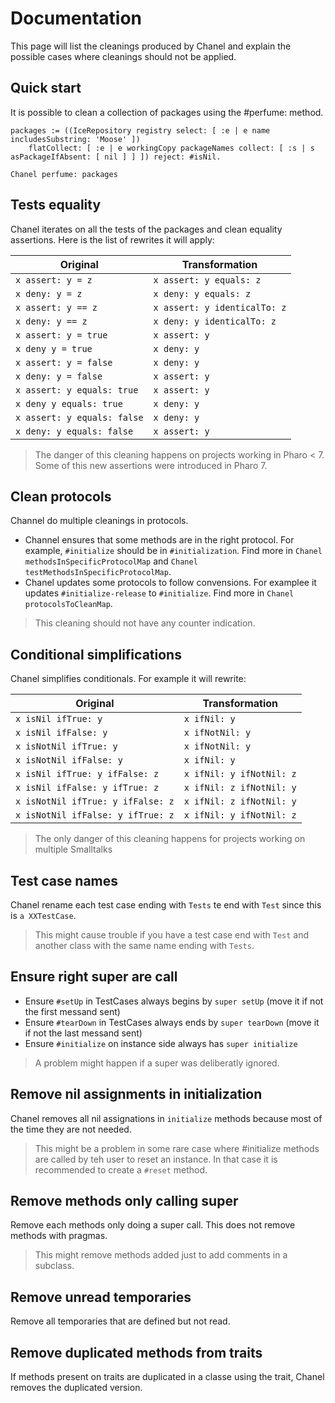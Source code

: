 # Documentation

This page will list the cleanings produced by Chanel and explain the possible cases where cleanings should not be applied.

## Quick start

It is possible to clean a collection of packages using the #perfume: method.

```Smalltalk
packages := ((IceRepository registry select: [ :e | e name includesSubstring: 'Moose' ])
	flatCollect: [ :e | e workingCopy packageNames collect: [ :s | s asPackageIfAbsent: [ nil ] ] ]) reject: #isNil.

Chanel perfume: packages
```

## Tests equality

Chanel iterates on all the tests of the packages and clean equality assertions. 
Here is the list of rewrites it will apply:

| Original | Transformation |
| ------------- | ------------- |
| `x assert: y = z` | `x assert: y equals: z` |
| `x deny: y = z` | `x deny: y equals: z` |
| `x assert: y == z` | `x assert: y identicalTo: z` |
| `x deny: y == z` | `x deny: y identicalTo: z` |
| `x assert: y = true` | `x assert: y` |
| `x deny y = true` | `x deny: y` |
| `x assert: y = false` | `x deny: y` |
| `x deny: y = false` | `x assert: y` |
| `x assert: y equals: true` | `x assert: y` |
| `x deny y equals: true` | `x deny: y` |
| `x assert: y equals: false` | `x deny: y` |
| `x deny: y equals: false` | `x assert: y` |


> The danger of this cleaning happens on projects working in Pharo < 7. Some of this new assertions were introduced in Pharo 7.

## Clean protocols

Channel do multiple cleanings in protocols. 

* Channel ensures that some methods are in the right protocol. For example, `#initialize` should be in `#initialization`. Find more in `Chanel methodsInSpecificProtocolMap` and `Chanel testMethodsInSpecificProtocolMap`.
* Chanel updates some protocols to follow convensions. For examplee it updates `#initialize-release` to `#initialize`. Find more in `Chanel protocolsToCleanMap`.

> This cleaning should not have any counter indication.

## Conditional simplifications

Chanel simplifies conditionals. For example it will rewrite:

| Original | Transformation |
| ------------- | ------------- |
| `x isNil ifTrue: y` | `x ifNil: y` |
| `x isNil ifFalse: y` | `x ifNotNil: y` |
| `x isNotNil ifTrue: y` | `x ifNotNil: y` |
| `x isNotNil ifFalse: y` | `x ifNil: y` |
| `x isNil ifTrue: y ifFalse: z` | `x ifNil: y ifNotNil: z` |
| `x isNil ifFalse: y ifTrue: z` | `x ifNil: z ifNotNil: y` |
| `x isNotNil ifTrue: y ifFalse: z` | `x ifNil: z ifNotNil: y` |
| `x isNotNil ifFalse: y ifTrue: z` | `x ifNil: y ifNotNil: z` |

> The only danger of this cleaning happens for projects working on multiple Smalltalks

## Test case names

Chanel rename each test case ending with `Tests` te end with `Test` since this is `a XXTestCase`.

> This might cause trouble if you have a test case end with `Test` and another class with the same name ending with `Tests`.

## Ensure right super are call

- Ensure `#setUp` in TestCases always begins by `super setUp` (move it if not the first messand sent)
- Ensure `#tearDown` in TestCases always ends by `super tearDown` (move it if not the last messand sent)
- Ensure `#initialize` on instance side always has `super initialize`

> A problem might happen if a super was deliberatly ignored.

## Remove nil assignments in initialization

Chanel removes all nil assignations in `initialize` methods because most of the time they are not needed. 

> This might be a problem in some rare case where #initialize methods are called by teh user to reset an instance. In that case it is recommended to create a `#reset` method.

## Remove methods only calling super

Remove each methods only doing a super call. This does not remove methods with pragmas.

> This might remove methods added just to add comments in a subclass.

## Remove unread temporaries

Remove all temporaries that are defined but not read.

## Remove duplicated methods from traits 

If methods present on traits are duplicated in a classe using the trait, Chanel removes the duplicated version.